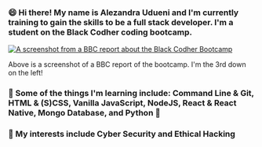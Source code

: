 ### 😄 Hi there! My name is Alezandra Udueni and I'm currently training to gain the skills to be a full stack developer. I'm a student on the Black Codher coding bootcamp.

<a href ="https://www.bbc.co.uk/news/av/uk-england-birmingham-53741421">
   <img src="https://ichef.bbci.co.uk/images/ic/1920x1080/p08njz69.jpg" alt="A screenshot from a BBC report about the Black Codher Bootcamp"></a>

Above is a screenshot of a BBC report of the bootcamp. I'm the 3rd down on the left!

###  🌱  Some of the things I'm learning include: Command Line & Git, HTML & (S)CSS, Vanilla JavaScript, NodeJS, React & React Native, Mongo Database, and Python 🐍

### 🤔 My interests include Cyber Security and Ethical Hacking


<!--
**alezandraudueni/alezandraudueni** is a ✨ _special_ ✨ repository because its `README.md` (this file) appears on your GitHub profile.

Here are some ideas to get you started:

- 🔭 I’m currently working on ...
- 🌱 I’m currently learning ...
- 👯 I’m looking to collaborate on ...
- 🤔 I’m looking for help with ...
- 💬 Ask me about ...
- 📫 How to reach me: ...
- 😄 Pronouns: ...
- ⚡ Fun fact: ...
-->
